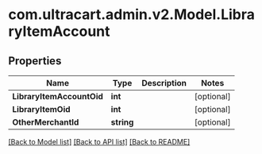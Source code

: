 
# com.ultracart.admin.v2.Model.LibraryItemAccount

## Properties

Name | Type | Description | Notes
------------ | ------------- | ------------- | -------------
**LibraryItemAccountOid** | **int** |  | [optional] 
**LibraryItemOid** | **int** |  | [optional] 
**OtherMerchantId** | **string** |  | [optional] 

[[Back to Model list]](../README.md#documentation-for-models)
[[Back to API list]](../README.md#documentation-for-api-endpoints)
[[Back to README]](../README.md)

